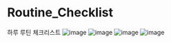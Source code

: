 # Routine_Checklist
하루 루틴 체크리스트
![image](https://github.com/Caution-Sun/Routine_Checklist/assets/60997821/6c6e77c8-0ce8-47f8-a833-c84e8f6eb705)
![image](https://github.com/Caution-Sun/Routine_Checklist/assets/60997821/13ab24c0-cb68-4057-ae12-6d17f1dca33b)
![image](https://github.com/Caution-Sun/Routine_Checklist/assets/60997821/3cc7383c-119a-4e32-ab4e-c70f3a2069ef)
![image](https://github.com/Caution-Sun/Routine_Checklist/assets/60997821/b966a780-d80c-4144-abee-6f8caf15eab5)
